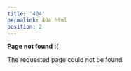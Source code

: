```yaml
---
title: '404'
permalink: 404.html
position: 2
---
```


**Page not found :(**

The requested page could not be found.
